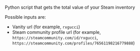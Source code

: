 Python script that gets the total value of your Steam inventory

Possible inputs are:
- Vanity url (for example, `rxgucci`)
- Steam community profile url (for example, `https://steamcommunity.com/id/rxgucci`, `https://steamcommunity.com/profiles/76561198216779888`)
